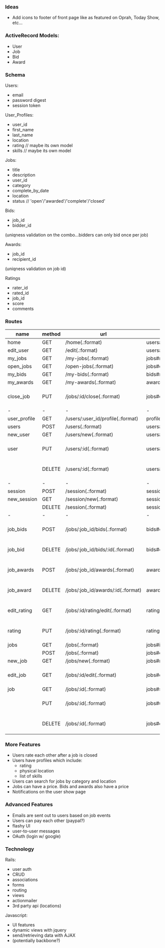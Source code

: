 ### Ideas

* Add icons to footer of front page like as featured on Oprah, Today Show, etc...

### ActiveRecord Models:

* User
* Job
* Bid
* Award

### Schema 

Users:

* email
* password digest
* session token

User_Profiles:

* user_id
* first_name
* last_name	
* location
* rating // maybe its own model
* skills // maybe its own model

Jobs:

* title
* description
* user_id
* category
* complete_by_date
* location
* status // 'open'/'awarded'/'complete'/'closed'

Bids:

* job_id
* bidder_id

(uniqness validation on the combo...bidders can only bid once per job)

Awards:

* job_id 
* recipient_id

(uniqness validation on job id)

Ratings

* rater_id
* rated_id
* job_id
* score
* comments

### Routes

name | method | url | action | filters
-----|--------|-----|--------|--------
        home | GET    | /home(.:format)                   | users#home 				| login
   edit_user | GET    | /edit(.:format)                   | users#edit 				| login 
     my_jobs | GET    | /my-jobs(.:format)                | jobs#my_jobs 			| login
   open_jobs | GET    | /open-jobs(.:format)              | jobs#open_jobs 		| login
     my_bids | GET    | /my-bids(.:format)                | bids#my_bids			| login
   my_awards | GET    | /my-awards(.:format)              | awards#my_awards  | login
	 close_job | PUT    | /jobs/:id/close(.:format)         | jobs#close_job    | login && user
-|-|-|-|-
user_profile | GET    | /users/:user_id/profile(.:format) | profiles#show 		| login
       users | POST   | /users(.:format)                  | users#create 			| none
    new_user | GET    | /users/new(.:format)              | users#new 				| none
        user | PUT    | /users/:id(.:format)              | users#update 			| login && owner
             | DELETE | /users/:id(.:format)              | users#destroy 		| login && owner
-|-|-|-|-
     session | POST   | /session(.:format)                | sessions#create 	| none
 new_session | GET    | /session/new(.:format)            | sessions#new 			| none
             | DELETE | /session(.:format)                | sessions#destroy 	| login
-|-|-|-|-
job_bids     | POST   | /jobs/:job_id/bids(.:format)      | bids#create				| login && owner
job_bid      | DELETE | /jobs/:job_id/bids/:id(.:format)  | bids#destroy			| login && owner
job_awards   | POST   | /jobs/:job_id/awards(.:format)    | awards#create			| login && owner
 job_award 	 | DELETE | /jobs/:job_id/awards/:id(.:format)| awards#destroy		|	login && owner
 edit_rating |GET     | /jobs/:id/rating/edit(.:format)   | ratings#edit      | login && owner
      rating |PUT     | /jobs/:id/rating(.:format)        | ratings#update    | login && owner
        jobs | GET    | /jobs(.:format)                   | jobs#index 				| login
             | POST   | /jobs(.:format)                   | jobs#create 			| login
     new_job | GET    | /jobs/new(.:format)               | jobs#new 					| login
    edit_job | GET    | /jobs/:id/edit(.:format)          | jobs#edit 				| login && owner
         job | GET    | /jobs/:id(.:format)               | jobs#show 				| login
             | PUT    | /jobs/:id(.:format)               | jobs#update 			| login && owner
             | DELETE | /jobs/:id(.:format)               | jobs#destroy 			| login && owner

### More Features

* Users rate each other after a job is closed
* Users have profiles which include:
	* rating
	* physical location
	* list of skills
* Users can search for jobs by category and location
* Jobs can have a price. Bids and awards also have a price
* Notifications on the user show page

### Advanced Features

* Emails are sent out to users based on job events
* Users can pay each other (paypal?)
* flashy UI
* user-to-user messages
* OAuth (login w/ google) 

### Technology

Rails:
 
* user auth
* CRUD
* associations
* forms
* routing
* views
* actionmailer
* 3rd party api (locations)

Javascript: 

* UI features 
* dynamic views with jquery 
* send/retrieving data with AJAX
* (potentially backbone?)
